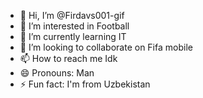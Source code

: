 - 👋 Hi, I’m @Firdavs001-gif
- 👀 I’m interested in Football
- 🌱 I’m currently learning IT
- 💞️ I’m looking to collaborate on Fifa mobile
- 📫 How to reach me Idk
- 😄 Pronouns: Man
- ⚡ Fun fact: I'm from Uzbekistan

<!---
Firdavs001-gif/Firdavs001-gif is a ✨ special ✨ repository because its `README.md` (this file) appears on your GitHub profile.
You can click the Preview link to take a look at your changes.
--->
